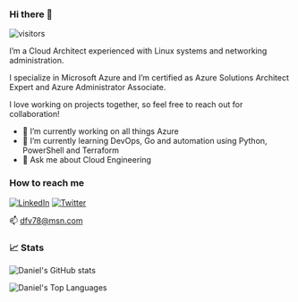### Hi there 👋
![visitors](https://visitor-badge.glitch.me/badge?page_id=daniel-fv.daniel-fv)

<!--
**daniel-fv/daniel-fv** is a ✨ _special_ ✨ repository because its `README.md` (this file) appears on your GitHub profile.

Here are some ideas to get you started:

- 🔭 I’m currently working on ...
- 🌱 I’m currently learning ...
- 👯 I’m looking to collaborate on ...
- 🤔 I’m looking for help with ...
- 💬 Ask me about ...
- 📫 How to reach me: dfv78@msn.com
- ⚡ Fun fact: ...
-->

I’m a Cloud Architect experienced with Linux systems and networking administration.

I specialize in Microsoft Azure and I’m certified as Azure Solutions Architect Expert and Azure Administrator Associate. 

I love working on projects together, so feel free to reach out for collaboration!

- 🔭 I’m currently working on all things Azure 
- 🌱 I’m currently learning DevOps, Go and automation using Python, PowerShell and Terraform
- 💬 Ask me about Cloud Engineering


### How to reach me
[![LinkedIn](https://img.shields.io/badge/linkedin-%230077B5.svg?&style=for-the-badge&logo=linkedin&logoColor=white)](https://www.linkedin.com/in/danielfajardovalenti)
[![Twitter](https://img.shields.io/badge/twitter-%230077B5.svg?&style=for-the-badge&logo=twitter)](https://www.twitter.com/dfv78)

📫 dfv78@msn.com


### 📈 Stats 

![Daniel's GitHub stats](https://github-readme-stats.vercel.app/api?username=daniel-fv&count_private=true)

![Daniel's Top Languages](https://github-readme-stats.vercel.app/api/top-langs/?username=daniel-fv&layout=compact&theme=default&show_icons=true&langs_count=10)

